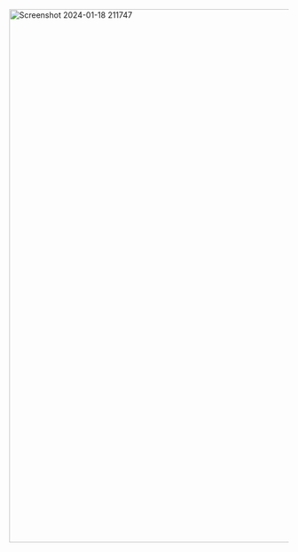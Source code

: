 <img width="960" alt="Screenshot 2024-01-18 211747" src="https://github.com/A-N-I-KET/facebook-login-clone/assets/144470068/a7f682fe-edd5-44fd-a340-539216fe30af">

